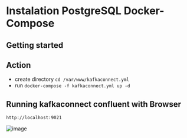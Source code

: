# Instalation PostgreSQL Docker-Compose


## Getting started

## Action
- create directory `cd /var/www/kafkaconnect.yml`
- run `docker-compose -f kafkaconnect.yml up -d`

## Running kafkaconnect confluent with Browser
   `http://localhost:9021` 
   
   ![image](https://user-images.githubusercontent.com/64342247/157265371-3adb7153-ab8d-407f-92eb-054e673cdd51.png)



 



